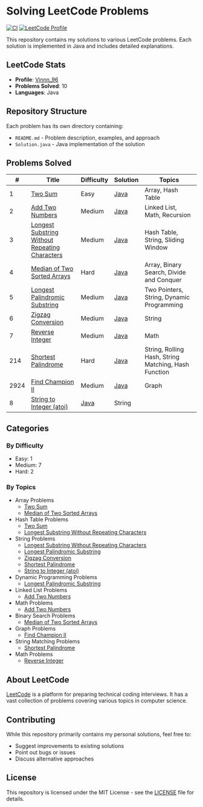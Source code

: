 # Solving LeetCode Problems

[![CI](https://github.com/thanthtooaung-coding/Solving-LeetCode-Problems/actions/workflows/ci.yml/badge.svg)](https://github.com/thanthtooaung-coding/Solving-LeetCode-Problems/actions/workflows/ci.yml)
[![LeetCode Profile](https://img.shields.io/badge/LeetCode-Vinnn__96-FFA116?style=for-the-badge&logo=leetcode&logoColor=black)](https://leetcode.com/u/Vinnn_96/)

This repository contains my solutions to various LeetCode problems. Each solution is implemented in Java and includes detailed explanations.

## LeetCode Stats
- **Profile**: [Vinnn_96](https://leetcode.com/u/Vinnn_96/)
- **Problems Solved**: 10
- **Languages**: Java

## Repository Structure

Each problem has its own directory containing:
- `README.md` - Problem description, examples, and approach
- `Solution.java` - Java implementation of the solution

## Problems Solved

| # | Title | Difficulty | Solution | Topics |
|---|-------|------------|----------|---------|
| 1 | [Two Sum](Two%20Sum) | Easy | [Java](Two%20Sum/Solution.java) | Array, Hash Table |
| 2 | [Add Two Numbers](Add%20Two%20Numbers) | Medium | [Java](Add%20Two%20Numbers/Solution.java) | Linked List, Math, Recursion |
| 3 | [Longest Substring Without Repeating Characters](Longest%20Substring%20Without%20Repeating%20Characters) | Medium | [Java](Longest%20Substring%20Without%20Repeating%20Characters/Solution.java) | Hash Table, String, Sliding Window |
| 4 | [Median of Two Sorted Arrays](Median%20of%20Two%20Sorted%20Arrays) | Hard | [Java](Median%20of%20Two%20Sorted%20Arrays/Solution.java) | Array, Binary Search, Divide and Conquer |
| 5 | [Longest Palindromic Substring](Longest%20Palindromic%20Substring) | Medium | [Java](Longest%20Palindromic%20Substring/Solution.java) | Two Pointers, String, Dynamic Programming |
| 6 | [Zigzag Conversion](Zigzag%20Conversion) | Medium | [Java](Zigzag%20Conversion/Solution.java) | String |
| 7 | [Reverse Integer](Reverse%20Integer) | Medium | [Java](Reverse%20Integer/Solution.java) | Math |
| 214 | [Shortest Palindrome](Shortest%20Palindrome) | Hard | [Java](Shortest%20Palindrome/Solution.java) | String, Rolling Hash, String Matching, Hash Function |
| 2924 | [Find Champion II](Find%20Champion%20II) | Medium | [Java](Find%20Champion%20II/Solution.java) | Graph |
| 8 | [String to Integer (atoi)](./String%20to%20Integer%20(atoi)) | [Java](./String%20to%20Integer%20(atoi)/Solution.java) | String |

## Categories

### By Difficulty
- Easy: 1
- Medium: 7
- Hard: 2

### By Topics
- Array Problems
  - [Two Sum](Two%20Sum)
  - [Median of Two Sorted Arrays](Median%20of%20Two%20Sorted%20Arrays)
- Hash Table Problems
  - [Two Sum](Two%20Sum)
  - [Longest Substring Without Repeating Characters](Longest%20Substring%20Without%20Repeating%20Characters)
- String Problems
  - [Longest Substring Without Repeating Characters](Longest%20Substring%20Without%20Repeating%20Characters)
  - [Longest Palindromic Substring](Longest%20Palindromic%20Substring)
  - [Zigzag Conversion](Zigzag%20Conversion)
  - [Shortest Palindrome](Shortest%20Palindrome)
  - [String to Integer (atoi)](String%20to%20Integer%20(atoi))
- Dynamic Programming Problems
  - [Longest Palindromic Substring](Longest%20Palindromic%20Substring)
- Linked List Problems
  - [Add Two Numbers](Add%20Two%20Numbers)
- Math Problems
  - [Add Two Numbers](Add%20Two%20Numbers)
- Binary Search Problems
  - [Median of Two Sorted Arrays](Median%20of%20Two%20Sorted%20Arrays)
- Graph Problems
  - [Find Champion II](Find%20Champion%20II)
- String Matching Problems
  - [Shortest Palindrome](Shortest%20Palindrome)
- Math Problems
  - [Reverse Integer](Reverse%20Integer)

## About LeetCode

[LeetCode](https://leetcode.com) is a platform for preparing technical coding interviews. It has a vast collection of problems covering various topics in computer science.

## Contributing

While this repository primarily contains my personal solutions, feel free to:
- Suggest improvements to existing solutions
- Point out bugs or issues
- Discuss alternative approaches

## License

This repository is licensed under the MIT License - see the [LICENSE](LICENSE) file for details.